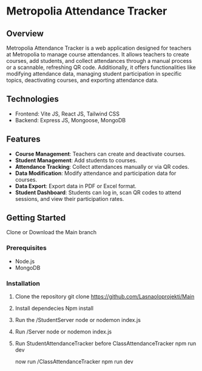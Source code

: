 # Metropolia Attendance Tracker

## Overview
Metropolia Attendance Tracker is a web application designed for teachers at Metropolia to manage course attendances. It allows teachers to create courses, add students, and collect attendances through a manual process or a scannable, refreshing QR code. Additionally, it offers functionalities like modifying attendance data, managing student participation in specific topics, deactivating courses, and exporting attendance data.

## Technologies
- Frontend: Vite JS, React JS, Tailwind CSS
- Backend: Express JS, Mongoose, MongoDB

## Features
- **Course Management**: Teachers can create and deactivate courses.
- **Student Management**: Add students to courses.
- **Attendance Tracking**: Collect attendances manually or via QR codes.
- **Data Modification**: Modify attendance and participation data for courses.
- **Data Export**: Export data in PDF or Excel format.
- **Student Dashboard**: Students can log in, scan QR codes to attend sessions, and view their participation rates.

## Getting Started
Clone or Download the Main branch

### Prerequisites
- Node.js
- MongoDB

### Installation
1. Clone the repository
    git clone https://github.com/Lasnaoloprojekti/Main

3. Install dependecies
   Npm install

4. Run the /StudentServer
   node or nodemon index.js

5. Run /Server
   node or nodemon index.js

6. Run StudentAttendanceTracker before ClassAttendanceTracker 
   npm run dev

   now run  /ClassAttendanceTracker npm run dev
   
